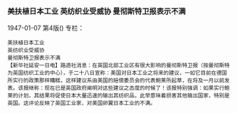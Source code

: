 ### 美扶植日本工业  英纺织业受威协  曼彻斯特卫报表示不满

1947-01-07
第4版()
专栏：

    美扶植日本工业
    英纺织业受威协
    曼彻斯特卫报表示不满
    【新华社延安一日电】路透社消息：在英国北部工业区有很大影响的曼彻斯特卫报（按曼彻斯特为英国纺织工业的中心），于二十八日宣称：美国对日本工业之将来的建议，一如它目前在德国所实行的政策那样糟糕，这样建议系由美国的赔偿委员会的代表鲍莱所起草，在将及一月以前发表。该报继称：现在已是英国政府阐明对这些建议之态度的时候了！该报特别强调：如果实行鲍莱的计划，其结果将促使日本大量迅速的输出其纺织品，此举意味着损害其他输出国家，特别是英国。这评论反映了英国工业家，对美国卵翼日本工业的不满。
